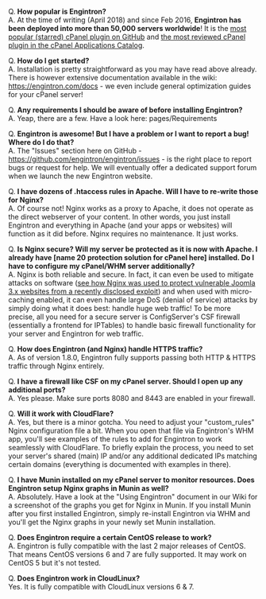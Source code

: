 Q. **How popular is Engintron?**  
A. At the time of writing (April 2018) and since Feb 2016, **Engintron has been deployed into more than 50,000 servers worldwide**! It is the [most popular (starred) cPanel plugin on GitHub](https://github.com/topics/cpanel?o=desc&s=stars) and [the most reviewed cPanel plugin in the cPanel Applications Catalog](https://applications.cpanel.net/listings/view/Engintron-Nginx-on-cPanel).

Q. **How do I get started?**  
A. Installation is pretty straightforward as you may have read above already. There is however extensive documentation available in the wiki: https://engintron.com/docs - we even include general optimization guides for your cPanel server!

Q. **Any requirements I should be aware of before installing Engintron?**  
A. Yeap, there are a few. Have a look here: pages/Requirements

Q. **Engintron is awesome! But I have a problem or I want to report a bug! Where do I do that?**  
A. The "Issues" section here on GitHub - https://github.com/engintron/engintron/issues - is the right place to report bugs or request for help. We will eventually offer a dedicated support forum when we launch the new Engintron website.

Q. **I have dozens of .htaccess rules in Apache. Will I have to re-write those for Nginx?**  
A. Of course not! Nginx works as a proxy to Apache, it does not operate as the direct webserver of your content. In other words, you just install Engintron and everything in Apache (and your apps or websites) will function as it did before. Nginx requires no maintenance. It just works.

Q. **Is Nginx secure? Will my server be protected as it is now with Apache. I already have [name 20 protection solution for cPanel here] installed. Do I have to configure my cPanel/WHM server additionally?**  
A. Nginx is both reliable and secure. In fact, it can even be used to mitigate attacks on software ([see how Nginx was used to protect vulnerable Joomla 3.x websites from a recently disclosed exploit](https://www.nginx.com/blog/new-joomla-exploit-cve-2015-8562/)) and when used with micro-caching enabled, it can even handle large DoS (denial of service) attacks by simply doing what it does best: handle huge web traffic! To be more precise, all you need for a secure server is ConfigServer's CSF firewall (essentially a frontend for IPTables) to handle basic firewall functionality for your server and Engintron for web traffic.

Q. **How does Engintron (and Nginx) handle HTTPS traffic?**  
A. As of version 1.8.0, Engintron fully supports passing both HTTP & HTTPS traffic through Nginx entirely.

Q. **I have a firewall like CSF on my cPanel server. Should I open up any additional ports?**  
A. Yes please. Make sure ports 8080 and 8443 are enabled in your firewall.

Q. **Will it work with CloudFlare?**  
A. Yes, but there is a minor gotcha. You need to adjust your "custom_rules" Nginx configuration file a bit. When you open that file via Engintron's WHM app, you'll see examples of the rules to add for Engintron to work seamlessly with CloudFlare. To briefly explain the process, you need to set your server's shared (main) IP and/or any additional dedicated IPs matching certain domains (everything is documented with examples in there).

Q. **I have Munin installed on my cPanel server to monitor resources. Does Engintron setup Nginx graphs in Munin as well?**  
A. Absolutely. Have a look at the "Using Engintron" document in our Wiki for a screenshot of the graphs you get for Nginx in Munin. If you install Munin after you first installed Engintron, simply re-install Engintron via WHM and you'll get the Nginx graphs in your newly set Munin installation.

Q. **Does Engintron require a certain CentOS release to work?**  
A. Engintron is fully compatible with the last 2 major releases of CentOS. That means CentOS versions 6 and 7 are fully supported. It may work on CentOS 5 but it's not tested.

Q. **Does Engintron work in CloudLinux?**  
Yes. It is fully compatible with CloudLinux versions 6 & 7.